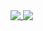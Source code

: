 <a href="https://github.com/kefir500">
  <img align="top" src="https://github-readme-stats.vercel.app/api?username=kefir500&count_private=true&show_icons=true&hide=prs,contribs" />
</a>
<a href="https://github.com/kefir500">
  <img align="top" src="https://github-readme-stats.vercel.app/api/top-langs/?username=kefir500&layout=compact" />
</a>
